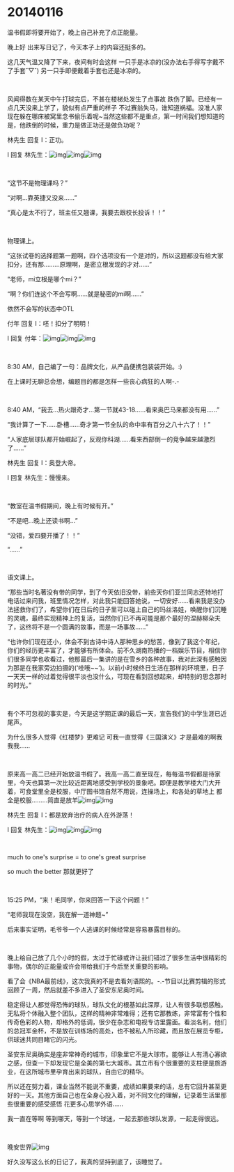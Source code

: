# 20140116

温书假即将要开始了，晚上自己补充了点正能量。

晚上好 出来写日记了，今天本子上的内容还挺多的。

这几天气温又降了下来，夜间有时会这样 一只手是冰凉的(没办法右手得写字戴不了手套ˇ▽ˇ) 另一只手即便戴着手套也还是冰凉的。

<br/>

风闻得数在某天中午打球完后，不甚在楼梯处发生了点事故 跌伤了脚。已经有一点几天没来上学了，貌似有点严重的样子 不过赛翁失马，谁知道祸福。没准人家现在躲在哪床被窝里念书偷乐着呢~当然这些都不是重点，第一时间我们想知道的是，他跌倒的时候，重力是做正功还是做负功呢？

林先生 回复 I：正功。

I 回复 林先生：![img](http://qzs.qq.com/qzone/em/e121010.gif)![img](http://qzs.qq.com/qzone/em/e121010.gif)![img](http://qzs.qq.com/qzone/em/e121010.gif)

<br/>

“这节不是物理课吗？”

“对啊…靠英捷又没来……”

“真心是太不行了，班主任又翘课，我要去跟校长投诉！！”

<br/>

物理课上。

“这张试卷的选择题第一题啊，四个选项没有一个是对的，所以这题都没有给大家扣分，还有那………原理啊，是密立根发现的才对…...”

“老师，mi立根是哪个mi？”

“啊？你们连这个不会写啊……就是秘密的mi啊…...”

依然不会写的状态中OTL

付年 回复 I：呸！扣分了明明！

I 回复 付年：![img](http://qzs.qq.com/qzone/em/e121010.gif)![img](http://qzs.qq.com/qzone/em/e121010.gif)![img](http://qzs.qq.com/qzone/em/e121010.gif)

<br/>

8:30 AM，自己编了一句：品牌文化，从产品便携包装袋开始。:)

在上课时无聊总会想，编题目的都是怎样一些丧心病狂的人啊-.-

<br/>

8:40 AM，“我去…热火跟奇才…第一节就43-18……看来奥巴马来都没有用……”

“我计算了一下...…卧槽……奇才第一节全队的命中率有百分之八十六了！！”

“人家底层球队都开始崛起了，反观你科湖……看来西部倒一的竞争越来越激烈了……”

林先生 回复 I：奥登大帝。

I 回复 林先生：慢慢来。

<br/>

“教室在温书假期间，晚上有时候有开。”

“不是吧…晚上还读书啊…”

“没错，爱四要开播了！！”

“……”

<br/>

语文课上。

“那些当时名著没有带的同学，到了今天依旧没带，前些天你们亚兰同志还特地打电话过来问我，班里情况怎样，对此我只能回答她说，一切安好...…看来我是没办法拯救你们了，希望你们在日后的日子里可以碰上自己的玛丝洛娃，唤醒你们沉睡的灵魂，最终实现精神上的复活，当然你们已不再可能是那个最好的涅赫柳朵夫了，这终将不是一个圆满的故事，而是一场事故……”

“也许你们现在还小，体会不到古诗中诗人那种思乡的愁苦，像到了我这个年纪，你们的经历更丰富了，才能够有所体会。前不久湖南热播的一档娱乐节目，相信你们很多同学也收看过，他那最后一集讲的是在雪乡的各种故事，我对此深有感触因为那是在我家旁边拍摄的(‘哇哦~~’)。以前小时候终日生活在那样的环境里，日子一天天一样的过着觉得很平淡也没什么，可现在看到回想起来，却特别的思念那时的时光。”

<br/>

有个不可忽视的事实是，今天是这学期正课的最后一天，宣告我们的中学生涯已近尾声。

为什么很多人觉得《红楼梦》更难记 可我一直觉得《三国演义》才是最难的啊我我我……

<br/>

原来高一高二已经开始放温书假了。我高一高二直至现在，每每温书假都是待家里，今天也算第一次比较近距离地感受到学校的景象吧。即便是教学楼大门大开着，可食堂里全是校服，中厅图书馆自然不用说，连操场上，和各处的草地上 都全是校服………简直是放羊![img](http://qzs.qq.com/qzone/em/e136.gif)![img](http://qzs.qq.com/qzone/em/e136.gif)

林先生 回复 I：都是放弃治疗的病人在外游荡！

I 回复 林先生：![img](http://qzs.qq.com/qzone/em/e121010.gif)![img](http://qzs.qq.com/qzone/em/e121010.gif)![img](http://qzs.qq.com/qzone/em/e121010.gif)

<br/>

much to one's surprise = to one's great surprise

so much the better 那就更好了

<br/>

15:25 PM，“来！毛同学，你来回答一下这个问题！”

“老师我现在没空，我在解一道神题~”

后来事实证明，毛爷爷一个人逃课的时候经常是容易暴露目标的。

<br/>

晚上给自己放了几个小时的假，太过于忙碌或许让我们错过了很多生活中很精彩的事物，偶尔的正能量或许会带给我们于今后至关重要的影响。

看了会《NBA最前线》，这次我真的不是去看刘语熙的。-.-节目以比赛剪辑的形式回顾了一周，然后就差不多进入了圣安东尼奥时间。

稳定得让人都觉得恐怖的球队，球队文化的根基如此深厚，让人有很多联想感触。无私将个体融入整个团队，这样的精神非常难得；还有它那教练，非常富有个性和传奇色彩的人物，却格外的低调，很少在杂志和电视专访里露面。看淡名利，他们的总冠军金杯，不是放在训练场的高处，也不被私人所珍藏，而且放在展览专柜，供球迷共同目睹它的闪光。

圣安东尼奥确实是座非常神奇的城市，印象里它不是大球市。能够让人有清心寡欲之感，但查一下却发现它是全美的第七大城市。其立市有个很重要的支柱便是旅游业，在这所城市里孕育出来的球队，自由它的精华。

所以还在努力着，课业当然不能说不重要，成绩如果要来的话，总有它回升甚至更好的一天。其他方面自己也在全身心投入着，对不同文化的理解，记录着生活里那些很重要的感受感悟 花更多心思学外语…… 

我一直在等啊 等到哪天，等到一个球迷，一起去那些球队发源，一起走得很远。

<br/>

晚安世界![img](http://qzs.qq.com/qzone/em/e175.gif)

好久没写这么长的日记了，我真的坚持到底了，该睡觉了。